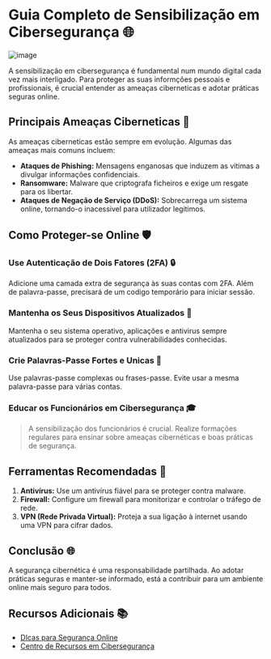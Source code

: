 # Guia Completo de Sensibilização em Cibersegurança 🌐
![image](https://github.com/ajpinto-ualg/adc_wikis/assets/148544640/400ffbd6-f413-46d3-8e53-f138f3134762)

A sensibilização em cibersegurança é fundamental num mundo digital cada vez mais interligado. Para proteger as suas informções pessoais e profissionais, é crucial entender as ameaças ciberneticas e adotar práticas seguras online.

## Principais Ameaças Ciberneticas 🐛
As ameaças ciberneticas estão sempre em evolução. Algumas das ameaças mais comuns incluem:
- **Ataques de Phishing:** Mensagens enganosas que induzem as vitimas a divulgar informações confidenciais.
- **Ransomware:** Malware que criptografa ficheiros e exige um resgate para os libertar.
- **Ataques de Negação de Serviço (DDoS):** Sobrecarrega um sistema online, tornando-o inacessivel para utilizador legitimos.

## Como Proteger-se Online 🛡️

### Use Autenticação de Dois Fatores (2FA) 🔒

Adicione uma camada extra de segurança às suas contas com 2FA. Além de palavra-passe, precisará de um codigo temporário para iniciar sessão.

### Mantenha os Seus Dispositivos Atualizados 📱

Mantenha o seu sistema operativo, aplicações e antivirus sempre atualizados para se proteger contra vulnerabilidades conhecidas.

### Crie Palavras-Passe Fortes e Unicas 🔑

Use palavras-passe complexas ou frases-passe. Evite usar a mesma palavra-passe para várias contas.

### Educar os Funcionários em Cibersegurança 🎓
> A sensibilização dos funcionários é crucial. Realize formações regulares para ensinar sobre ameaças cibernéticas e boas práticas de segurança.
>
## Ferramentas Recomendadas 🔧

1. **Antivírus:** Use um antivírus fiável para se proteger contra malware.
2. **Firewall:** Configure um firewall para monitorizar e controlar o tráfego de rede.
3. **VPN (Rede Privada Virtual):** Proteja a sua ligação à internet usando uma VPN para cifrar dados.

## Conclusão 🌐

A segurança cibernética é uma responsabilidade partilhada. Ao adotar práticas seguras e manter-se informado, está a contribuir para um ambiente online mais seguro para todos.

## Recursos Adicionais 📚
- [DIcas para Segurança Online](https://www.exemplo.com/dicas-seguranca-online)
- [Centro de Recursos em Cibersegurança](https://www.exemplo.com/recursos-ciberseguranca)
